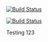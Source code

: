 [![Build Status](http://www.4500jenkins.cciscloud.com/buildStatus/icon?job=prep%2Fwebdev-sp19-server-java)](http://www.4500jenkins.cciscloud.com/job/prep/job/webdev-sp19-server-java/)


[![Build Status](http://www.4500jenkins.cciscloud.com/buildStatus/icon?job=webdev-sp19-server-java-web-hook%2Fmaster)](http://www.4500jenkins.cciscloud.com/job/webdev-sp19-server-java-web-hook/job/master/)

Testing 123
